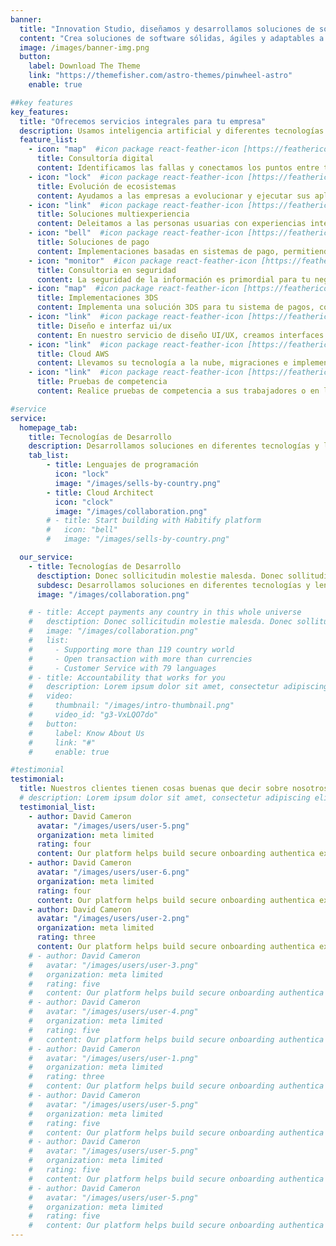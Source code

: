 ```yaml
---
banner:
  title: "Innovation Studio, diseñamos y desarrollamos soluciones de software"
  content: "Crea soluciones de software sólidas, ágiles y adaptables a las necesidades de tu negocio."
  image: /images/banner-img.png
  button:
    label: Download The Theme
    link: "https://themefisher.com/astro-themes/pinwheel-astro"
    enable: true

##key features
key_features:
  title: "Ofrecemos servicios integrales para tu empresa"
  description: Usamos inteligencia artificial y diferentes tecnologías actuales para diseñar, construir y desarrollar soluciones digitales para nuestros clientes. Desde el diseño de interfaces hasta plataformas escalables, nuestro conocimiento full-stack ayuda al despliegue completo de una solucion.
  feature_list:
    - icon: "map"  #icon package react-feather-icon [https://feathericons.com/]
      title: Consultoría digital
      content: Identificamos las fallas y conectamos los puntos entre tu negocio y tu estrategia digital. Nuestro equipo experto cuenta con años de experiencia en la definición de estrategias y hojas de ruta en función de tus objetivos específicos.
    - icon: "lock"  #icon package react-feather-icon [https://feathericons.com/]
      title: Evolución de ecosistemas
      content: Ayudamos a las empresas a evolucionar y ejecutar sus aplicaciones de forma eficiente, desplegando equipos especializados en la modernización y el mantenimiento de ecosistemas técnicos. Creando soluciones robustas en tecnologías de vanguardia.
    - icon: "link"  #icon package react-feather-icon [https://feathericons.com/]
      title: Soluciones multiexperiencia
      content: Deleitamos a las personas usuarias con experiencias interconectadas a través de aplicaciones web, móviles, interfaces conversacionales, digital twin, IoT y AR. Su arquitectura puede adaptarse y evolucionar para adaptarse a los cambios de tu organización.
    - icon: "bell"  #icon package react-feather-icon [https://feathericons.com/]
      title: Soluciones de pago
      content: Implementaciones basadas en sistemas de pago, permitiendo integraciones debito, credito, entre otros sistemas de pago en la región.
    - icon: "monitor"  #icon package react-feather-icon [https://feathericons.com/]
      title: Consultoria en seguridad
      content: La seguridad de la información es primordial para tu negocio, contamos con expertos en consultoria asociada a las normas PCI DSS, ISO/IEC 27001.
    - icon: "map"  #icon package react-feather-icon [https://feathericons.com/]
      title: Implementaciones 3DS 
      content: Implementa una solución 3DS para tu sistema de pagos, contamos con personal especializado en este tipo de integraciones.
    - icon: "link"  #icon package react-feather-icon [https://feathericons.com/]
      title: Diseño e interfaz ui/ux
      content: En nuestro servicio de diseño UI/UX, creamos interfaces intuitivas y visualmente atractivas que no solo destacan, sino que también ofrecen una navegación fluida y una experiencia memorable, Incrementa de la conversión y satisfacción del usuario, Fortalece tu marca con diseños innovadores y consistentes, reducción del abandono gracias a una experiencia fluida y sin fricciones.
    - icon: "link"  #icon package react-feather-icon [https://feathericons.com/]
      title: Cloud AWS
      content: Llevamos su tecnología a la nube, migraciones e implementaciones nuevas.
    - icon: "link"  #icon package react-feather-icon [https://feathericons.com/]
      title: Pruebas de competencia
      content: Realice pruebas de competencia a sus trabajadores o en la busqueda de personal con nuestro software especializado.

#service
service:
  homepage_tab:
    title: Tecnologías de Desarrollo
    description: Desarrollamos soluciones en diferentes tecnologías y lenguajes de programación.
    tab_list:
        - title: Lenguajes de programación
          icon: "lock" 
          image: "/images/sells-by-country.png"
        - title: Cloud Architect
          icon: "clock" 
          image: "/images/collaboration.png"
        # - title: Start building with Habitify platform
        #   icon: "bell"  
        #   image: "/images/sells-by-country.png"

  our_service:
    - title: Tecnologías de Desarrollo
      desctiption: Donec sollicitudin molestie malesda. Donec sollitudin molestie malesuada. Mauris pellentesque nec, egestas non nisi. Cras ultricies ligula sed
      subdesc: Desarrollamos soluciones en diferentes tecnologías y lenguajes de programación.
      image: "/images/collaboration.png"

    # - title: Accept payments any country in this whole universe
    #   desctiption: Donec sollicitudin molestie malesda. Donec sollitudin molestie malesuada. Mauris pellentesque nec, egestas non nisi. Cras ultricies ligula sed
    #   image: "/images/collaboration.png"
    #   list:
    #     - Supporting more than 119 country world
    #     - Open transaction with more than currencies
    #     - Customer Service with 79 languages
    # - title: Accountability that works for you
    #   description: Lorem ipsum dolor sit amet, consectetur adipiscing elit. Morbi egestas Werat viverra id et aliquet. vulputate egestas sollicitudin.
    #   video:
    #     thumbnail: "/images/intro-thumbnail.png"
    #     video_id: "g3-VxLQO7do"
    #   button:
    #     label: Know About Us
    #     link: "#"
    #     enable: true

#testimonial
testimonial:
  title: Nuestros clientes tienen cosas buenas que decir sobre nosotros
  # description: Lorem ipsum dolor sit amet, consectetur adipiscing elit. Morbi egestas Werat viverra id et aliquet. vulputate egestas sollicitudin.
  testimonial_list:
    - author: David Cameron
      avatar: "/images/users/user-5.png"
      organization: meta limited
      rating: four
      content: Our platform helps build secure onboarding authentica experiences & engage your users. We build .
    - author: David Cameron
      avatar: "/images/users/user-6.png"
      organization: meta limited
      rating: four
      content: Our platform helps build secure onboarding authentica experiences & engage your users. We build .
    - author: David Cameron
      avatar: "/images/users/user-2.png"
      organization: meta limited
      rating: three
      content: Our platform helps build secure onboarding authentica experiences & engage your users. We build .
    # - author: David Cameron
    #   avatar: "/images/users/user-3.png"
    #   organization: meta limited
    #   rating: five
    #   content: Our platform helps build secure onboarding authentica experiences & engage your users. We build .
    # - author: David Cameron
    #   avatar: "/images/users/user-4.png"
    #   organization: meta limited
    #   rating: five
    #   content: Our platform helps build secure onboarding authentica experiences & engage your users. We build .
    # - author: David Cameron
    #   avatar: "/images/users/user-1.png"
    #   organization: meta limited
    #   rating: three
    #   content: Our platform helps build secure onboarding authentica experiences & engage your users. We build .
    # - author: David Cameron
    #   avatar: "/images/users/user-5.png"
    #   organization: meta limited
    #   rating: five
    #   content: Our platform helps build secure onboarding authentica experiences & engage your users. We build .
    # - author: David Cameron
    #   avatar: "/images/users/user-5.png"
    #   organization: meta limited
    #   rating: five
    #   content: Our platform helps build secure onboarding authentica experiences & engage your users. We build .
    # - author: David Cameron
    #   avatar: "/images/users/user-5.png"
    #   organization: meta limited
    #   rating: five
    #   content: Our platform helps build secure onboarding authentica experiences & engage your users. We build .
---
```

